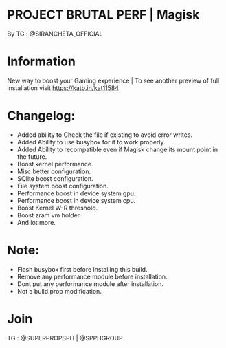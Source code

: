 # PROJECT BRUTAL PERF | Magisk

  By TG : @SIRANCHETA_OFFICIAL

# Information
New way to boost your Gaming experience | To see another preview of full installation visit https://katb.in/kat11584


# Changelog: 
- Added ability to Check the file if existing to avoid error writes.
- Added Ability to use busybox for it to work properly.
- Added Ability to recompatible even if Magisk change its mount point in the future.
- Boost kernel performance.
- Misc better configuration.
- SQlite boost configuration.
- File system boost configuration.
- Performance boost in device system gpu.
- Performance boost in device system cpu.
- Boost Kernel W-R threshold.
- Boost zram vm holder.
- And lot more.


# Note:
- Flash busybox first before installing this build.
- Remove any performance module before installation.
- Dont put any performance module after installation.
- Not a build.prop modification.


# Join 
TG : @SUPERPROPSPH | @SPPHGROUP

